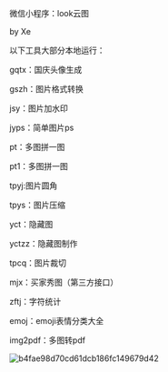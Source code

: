 微信小程序：look云图

by Xe



以下工具大部分本地运行：



gqtx：国庆头像生成 


gszh：图片格式转换  

jsy：图片加水印  

jyps：简单图片ps  

pt：多图拼一图  

pt1：多图拼一图 

tpyj:图片圆角  

tpys：图片压缩  

yct：隐藏图  

yctzz：隐藏图制作

tpcq：图片裁切

mjx：买家秀图（第三方接口）

zftj：字符统计

emoj：emoji表情分类大全

img2pdf：多图转pdf

![b4fae98d70cd61dcb186fc149679d42](http://cdn.33129999.xyz/mk_img/b4fae98d70cd61dcb186fc149679d42.jpg)
